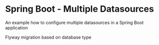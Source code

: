 # Spring Boot - Multiple Datasources
An example how to configure multiple datasources in a Spring Boot application

Flyway migration based on database type
